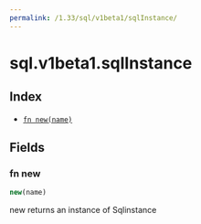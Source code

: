 ```yaml
---
permalink: /1.33/sql/v1beta1/sqlInstance/
---
```


# sql.v1beta1.sqlInstance



## Index

* [`fn new(name)`](#fn-new)

## Fields

### fn new

```ts
new(name)
```

new returns an instance of Sqlinstance